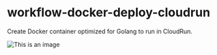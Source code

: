 # workflow-docker-deploy-cloudrun
Create Docker container optimized for Golang to run in CloudRun.

![This is an image](https://myoctocat.com/assets/images/vertical-logo-monochromatic.png)
